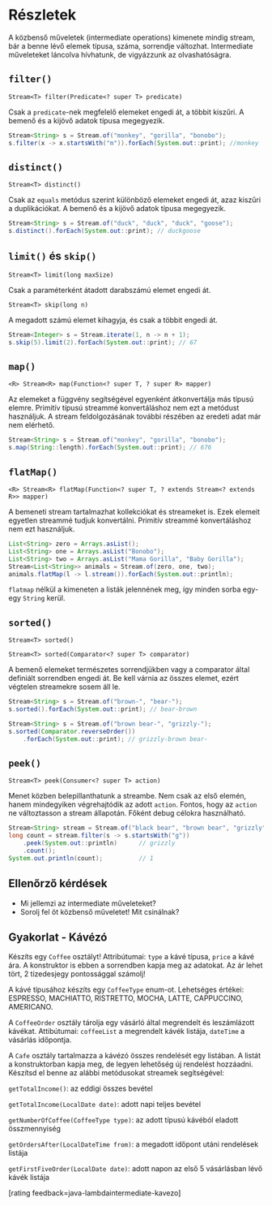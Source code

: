 # Részletek

A közbenső műveletek (intermediate operations) kimenete mindig stream, bár a benne lévő elemek típusa, száma, sorrendje változhat. Intermediate műveleteket láncolva hívhatunk, de vigyázzunk az olvashatóságra.

## `filter()`

`Stream<T> filter(Predicate<? super T> predicate)`

Csak a `predicate`-nek megfelelő elemeket engedi át, a többit kiszűri. A bemenő és a kijövő adatok típusa megegyezik.

```java
Stream<String> s = Stream.of("monkey", "gorilla", "bonobo");
s.filter(x -> x.startsWith("m")).forEach(System.out::print); //monkey
```

## `distinct()`

`Stream<T> distinct()`

Csak az `equals` metódus szerint különböző elemeket engedi át, azaz kiszűri a duplikációkat. A bemenő és a kijövő adatok típusa megegyezik.

```java
Stream<String> s = Stream.of("duck", "duck", "duck", "goose");
s.distinct().forEach(System.out::print); // duckgoose 
```

## `limit()` és `skip()`

`Stream<T> limit(long maxSize)`

Csak a paraméterként átadott darabszámú elemet engedi át.

`Stream<T> skip(long n)`

A megadott számú elemet kihagyja, és csak a többit engedi át.

```java
Stream<Integer> s = Stream.iterate(1, n -> n + 1);
s.skip(5).limit(2).forEach(System.out::print); // 67 
```

## `map()`

`<R> Stream<R> map(Function<? super T, ? super R> mapper)`

Az elemeket a függvény segítségével egyenként átkonvertálja más típusú elemre. Primitív típusú streammé konvertáláshoz nem ezt a metódust használjuk. A stream feldolgozásának további részében az eredeti adat már nem elérhető.

```java
Stream<String> s = Stream.of("monkey", "gorilla", "bonobo");
s.map(String::length).forEach(System.out::print); // 676 


```

## `flatMap()`

`<R> Stream<R> flatMap(Function<? super T, ? extends Stream<? extends R>> mapper)`

A bemeneti stream tartalmazhat kollekciókat és streameket is. Ezek elemeit egyetlen streammé tudjuk konvertálni. Primitív streammé konvertáláshoz nem ezt használjuk.

```java
List<String> zero = Arrays.asList();
List<String> one = Arrays.asList("Bonobo");
List<String> two = Arrays.asList("Mama Gorilla", "Baby Gorilla");
Stream<List<String>> animals = Stream.of(zero, one, two);
animals.flatMap(l -> l.stream()).forEach(System.out::println); 
```

`flatmap` nélkül a kimeneten a listák jelennének meg, így minden sorba egy-egy `String` kerül.

## `sorted()`

`Stream<T> sorted()`

`Stream<T> sorted(Comparator<? super T> comparator)`

A bemenő elemeket természetes sorrendjükben vagy a comparator által definiált sorrendben engedi át. Be kell várnia az összes elemet, ezért végtelen streamekre sosem áll le.

```java
Stream<String> s = Stream.of("brown-", "bear-");
s.sorted().forEach(System.out::print); // bear-brown 
```

```java
Stream<String> s = Stream.of("brown bear-", "grizzly-");
s.sorted(Comparator.reverseOrder())
    .forEach(System.out::print); // grizzly-brown bear- 
```

## `peek()`

`Stream<T> peek(Consumer<? super T> action)`

Menet közben belepillanthatunk a streambe. Nem csak az első elemén, hanem mindegyiken végrehajtódik az adott `action`. Fontos, hogy az `action` ne változtasson a stream állapotán. Főként debug célokra használható.

```java
Stream<String> stream = Stream.of("black bear", "brown bear", "grizzly");
long count = stream.filter(s -> s.startsWith("g"))
    .peek(System.out::println)		// grizzly 
    .count();
System.out.println(count); 			// 1 
```

## Ellenőrző kérdések

- Mi jellemzi az intermediate műveleteket?
- Sorolj fel öt közbenső műveletet! Mit csinálnak?

## Gyakorlat - Kávézó

Készíts egy `Coffee` osztályt! Attribútumai: `type` a kávé típusa, `price` a kávé ára. A konstruktor is ebben a sorrendben kapja meg az adatokat. Az ár lehet tört, 2 tizedesjegy pontossággal számolj!

A kávé típusához készíts egy `CoffeeType` enum-ot. Lehetséges értékei: ESPRESSO, MACHIATTO, RISTRETTO, MOCHA, LATTE, CAPPUCCINO, AMERICANO.

A `CoffeeOrder` osztály tárolja egy vásárló által megrendelt és leszámlázott kávékat. Attibútumai: `coffeeList` a megrendelt kávék listája, `dateTime` a vásárlás időpontja.

A `Cafe` osztály tartalmazza a kávézó összes rendelését egy listában. A listát a konstruktorban kapja meg, de legyen lehetőség új rendelést hozzáadni. Készítsd el benne az alábbi metódusokat streamek segítségével:

`getTotalIncome()`: az eddigi összes bevétel

`getTotalIncome(LocalDate date)`: adott napi teljes bevétel

`getNumberOfCoffee(CoffeeType type)`: az adott típusú kávéból eladott összmennyiség

`getOrdersAfter(LocalDateTime from)`: a megadott időpont utáni rendelések listája

`getFirstFiveOrder(LocalDate date)`: adott napon az első 5 vásárlásban lévő kávék listája 

[rating feedback=java-lambdaintermediate-kavezo]
